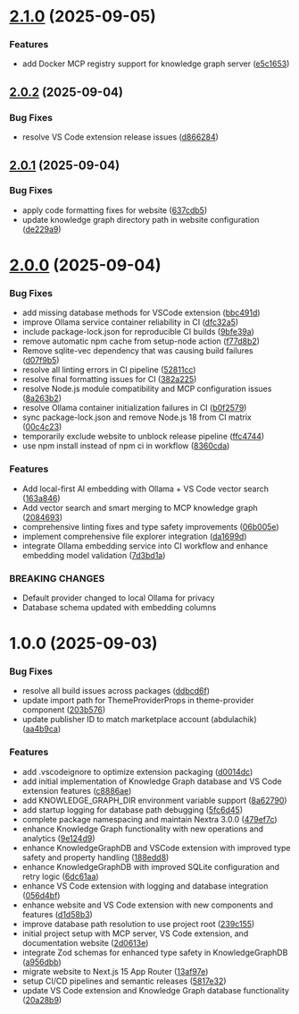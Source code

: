 # [2.1.0](https://github.com/abdul-hamid-achik/dev-atlas/compare/v2.0.2...v2.1.0) (2025-09-05)


### Features

* add Docker MCP registry support for knowledge graph server ([e5c1653](https://github.com/abdul-hamid-achik/dev-atlas/commit/e5c1653563462998dc418d67436c44fd943c11ea))

## [2.0.2](https://github.com/abdul-hamid-achik/dev-atlas/compare/v2.0.1...v2.0.2) (2025-09-04)


### Bug Fixes

* resolve VS Code extension release issues ([d866284](https://github.com/abdul-hamid-achik/dev-atlas/commit/d86628408ca2133a6d277bcf59036af3e197732a))

## [2.0.1](https://github.com/abdul-hamid-achik/dev-atlas/compare/v2.0.0...v2.0.1) (2025-09-04)


### Bug Fixes

* apply code formatting fixes for website ([637cdb5](https://github.com/abdul-hamid-achik/dev-atlas/commit/637cdb5aa39de415e8d604ba0435f5b15767d074))
* update knowledge graph directory path in website configuration ([de229a9](https://github.com/abdul-hamid-achik/dev-atlas/commit/de229a9ec80c57546c2181b75fdc96f228ea34e5))

# [2.0.0](https://github.com/abdul-hamid-achik/dev-atlas/compare/v1.0.0...v2.0.0) (2025-09-04)


### Bug Fixes

* add missing database methods for VSCode extension ([bbc491d](https://github.com/abdul-hamid-achik/dev-atlas/commit/bbc491db3e310503f0720e67fba7a90e6f72e023))
* improve Ollama service container reliability in CI ([dfc32a5](https://github.com/abdul-hamid-achik/dev-atlas/commit/dfc32a518930245300f2a4ff497256019f0dd291))
* include package-lock.json for reproducible CI builds ([9bfe39a](https://github.com/abdul-hamid-achik/dev-atlas/commit/9bfe39aa36736c9a2cd41a48e0ac53c5b4db67a7))
* remove automatic npm cache from setup-node action ([f77d8b2](https://github.com/abdul-hamid-achik/dev-atlas/commit/f77d8b25a3f37a0fa58cad668a2985bd59f1ac0c))
* Remove sqlite-vec dependency that was causing build failures ([d07f9b5](https://github.com/abdul-hamid-achik/dev-atlas/commit/d07f9b558d2f52e289c9e2a4dd00245b11a84711))
* resolve all linting errors in CI pipeline ([52811cc](https://github.com/abdul-hamid-achik/dev-atlas/commit/52811cce88d573e4898b7ce5f763ac8146d0b61a))
* resolve final formatting issues for CI ([382a225](https://github.com/abdul-hamid-achik/dev-atlas/commit/382a225c2eafaf568c804af8f0b5619a735848b3))
* resolve Node.js module compatibility and MCP configuration issues ([8a263b2](https://github.com/abdul-hamid-achik/dev-atlas/commit/8a263b25fcdd12d643eb7dc28a909e5ef88e9da2))
* resolve Ollama container initialization failures in CI ([b0f2579](https://github.com/abdul-hamid-achik/dev-atlas/commit/b0f2579544423a292f9c709007877c28bab0b913))
* sync package-lock.json and remove Node.js 18 from CI matrix ([00c4c23](https://github.com/abdul-hamid-achik/dev-atlas/commit/00c4c2366d4edbeaae5687841be82fb8385fb35d))
* temporarily exclude website to unblock release pipeline ([ffc4744](https://github.com/abdul-hamid-achik/dev-atlas/commit/ffc47444839622ffa8f73f919b34eb933e850ba2))
* use npm install instead of npm ci in workflow ([8360cda](https://github.com/abdul-hamid-achik/dev-atlas/commit/8360cdac9fd57ef9390ae7e6fe0949511f5bcb48))


### Features

* Add local-first AI embedding with Ollama + VS Code vector search ([163a846](https://github.com/abdul-hamid-achik/dev-atlas/commit/163a846f199cf067466c4d09abc2694cec716079))
* Add vector search and smart merging to MCP knowledge graph ([2084693](https://github.com/abdul-hamid-achik/dev-atlas/commit/208469389d5d570a325f0e1038fa4d75d9376989))
* comprehensive linting fixes and type safety improvements ([06b005e](https://github.com/abdul-hamid-achik/dev-atlas/commit/06b005ed4dab0b807f3f54a5c4f2657f9866d033))
* implement comprehensive file explorer integration ([da1699d](https://github.com/abdul-hamid-achik/dev-atlas/commit/da1699dd83e1d2b92349d1871f06e8ee8c3678a6))
* integrate Ollama embedding service into CI workflow and enhance embedding model validation ([7d3bd1a](https://github.com/abdul-hamid-achik/dev-atlas/commit/7d3bd1a65e226395a07b0dafecde93a573cb10f9))


### BREAKING CHANGES

* Default provider changed to local Ollama for privacy
* Database schema updated with embedding columns

# 1.0.0 (2025-09-03)


### Bug Fixes

* resolve all build issues across packages ([ddbcd6f](https://github.com/abdul-hamid-achik/dev-atlas/commit/ddbcd6fb42aca4328ef78313a3bee249773d9d72))
* update import path for ThemeProviderProps in theme-provider component ([203b576](https://github.com/abdul-hamid-achik/dev-atlas/commit/203b576cd2545f562cc65987e81660d05105271b))
* update publisher ID to match marketplace account (abdulachik) ([aa4b9ca](https://github.com/abdul-hamid-achik/dev-atlas/commit/aa4b9ca2a2e98c956438a8fdcfb839e94a2a4535))


### Features

* add .vscodeignore to optimize extension packaging ([d0014dc](https://github.com/abdul-hamid-achik/dev-atlas/commit/d0014dca8325114f0dccb76ff568e30861ab87a9))
* add initial implementation of Knowledge Graph database and VS Code extension features ([c8886ae](https://github.com/abdul-hamid-achik/dev-atlas/commit/c8886ae437d1c986451ba333597af73829c2ded2))
* add KNOWLEDGE_GRAPH_DIR environment variable support ([8a62790](https://github.com/abdul-hamid-achik/dev-atlas/commit/8a62790e51c74604d3b9c89d5932d6c801939490))
* add startup logging for database path debugging ([5fc6d45](https://github.com/abdul-hamid-achik/dev-atlas/commit/5fc6d45c76218d1c79a9e187884f1c11cf3b0f88))
* complete package namespacing and maintain Nextra 3.0.0 ([479ef7c](https://github.com/abdul-hamid-achik/dev-atlas/commit/479ef7c6d47b4200d1aed2d2388fbe403fa98177))
* enhance Knowledge Graph functionality with new operations and analytics ([9e124d9](https://github.com/abdul-hamid-achik/dev-atlas/commit/9e124d99229748303873f72a0b46af573fad0b15))
* enhance KnowledgeGraphDB and VSCode extension with improved type safety and property handling ([188edd8](https://github.com/abdul-hamid-achik/dev-atlas/commit/188edd86e98d42086a8130974ed8611c3cf70db6))
* enhance KnowledgeGraphDB with improved SQLite configuration and retry logic ([6dc61aa](https://github.com/abdul-hamid-achik/dev-atlas/commit/6dc61aa8e0a8711415bb79cfb1f47a1c836dd05b))
* enhance VS Code extension with logging and database integration ([056d4bf](https://github.com/abdul-hamid-achik/dev-atlas/commit/056d4bf2beb1f31a5cf6c7dbddadb328c1a44e04))
* enhance website and VS Code extension with new components and features ([d1d58b3](https://github.com/abdul-hamid-achik/dev-atlas/commit/d1d58b38cb6532b9ef39eb9d061d816dc98c5a96))
* improve database path resolution to use project root ([239c155](https://github.com/abdul-hamid-achik/dev-atlas/commit/239c155ae9f23dbf089c5d662a06b52fffc3bb32))
* initial project setup with MCP server, VS Code extension, and documentation website ([2d0613e](https://github.com/abdul-hamid-achik/dev-atlas/commit/2d0613e3cd0f4cf38dfd69e24fa529e8dd3dac0a))
* integrate Zod schemas for enhanced type safety in KnowledgeGraphDB ([a956dbb](https://github.com/abdul-hamid-achik/dev-atlas/commit/a956dbb809e1bd384ff2d876f34255b8ca3516b4))
* migrate website to Next.js 15 App Router ([13af97e](https://github.com/abdul-hamid-achik/dev-atlas/commit/13af97ece49c0d5a7ec85d0c2611579f00f8a71a))
* setup CI/CD pipelines and semantic releases ([5817e32](https://github.com/abdul-hamid-achik/dev-atlas/commit/5817e321b3a7002ce7dbc3550e168ec043728c8f))
* update VS Code extension and Knowledge Graph database functionality ([20a28b9](https://github.com/abdul-hamid-achik/dev-atlas/commit/20a28b9188c9aca8a08d14f8680b7b374d0c13e5))
